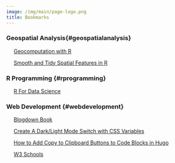 ```yaml
---
image: /img/main/page-logo.png
title: Bookmarks
---
```


<style>
div.a {
  text-indent: 20px;
}

</style>


### Geospatial Analysis{#geospatialanalysis}

<div class="a">
 <p><a href="https://geocompr.robinlovelace.net/">Geocomputation with R</a></p>

 <p><a href="https://cran.r-project.org/web/packages/smoothr/vignettes/smoothr.html">Smooth and Tidy Spatial Features in R</a></p>
</div>

### R Programming {#rprogramming}

<div class="a">
 <p><a href="https://r4ds.had.co.nz/">R For Data Science</a></p>
</div>

### Web Development {#webdevelopment}

<div class="a">
 <p><a href="https://bookdown.org/yihui/blogdown/">Blogdown Book</a></p>
 
 <p><a href="https://dev.to/ananyaneogi/create-a-dark-light-mode-switch-with-css-variables-34l8">Create A Dark/Light Mode Switch with CSS Variables</a></p>
 
 <p><a href="https://www.dannyguo.com/blog/how-to-add-copy-to-clipboard-buttons-to-code-blocks-in-hugo/">How to Add Copy to Clipboard Buttons to Code Blocks in Hugo</a></p>
 
 <p><a href="https://www.w3schools.com/">W3 Schools</a></p>
 </div>
